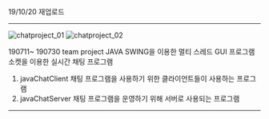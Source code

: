 ﻿19/10/20 재업로드

----------------------------------------------
![chatproject_01](https://user-images.githubusercontent.com/54516329/67263076-fb278180-f4e1-11e9-8365-75a0974a71db.png)
![chatproject_02](https://user-images.githubusercontent.com/54516329/67263077-fbc01800-f4e1-11e9-9be3-8a5cff66bfc0.png)


190711~ 190730
team project
JAVA SWING을 이용한 멀티 스레드 GUI 프로그램
소켓을 이용한 실시간 채팅 프로그램

1. javaChatClient
  채팅 프로그램을 사용하기 위한 클라이언트들이 사용하는 프로그램
2. javaChatServer
  채팅 프로그램을 운영하기 위해 서버로 사용되는 프로그램
 
 
----------------------------------------------

